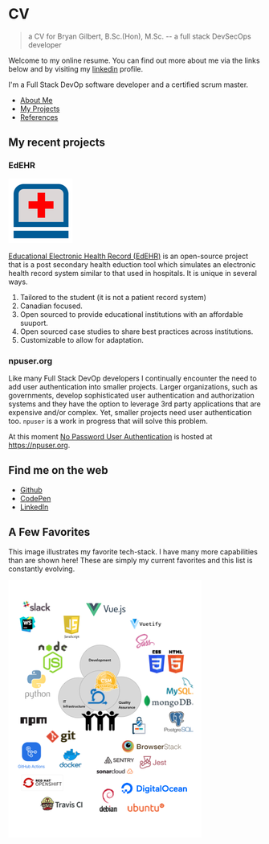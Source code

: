 # CV

> a CV for Bryan Gilbert, B.Sc.(Hon), M.Sc. -- a full stack DevSecOps developer

Welcome to my online resume.  You can find out more about me via the links below and by visiting my 
[linkedin](https://www.linkedin.com/in/bryangilbertsoftware) 
profile.

I'm a Full Stack DevOp software developer and a certified scrum master. 

- [About Me](/about.md)
- [My Projects](/projects.md)
- [References](/refs.md)

## My recent projects

### EdEHR 
![4] 

[Educational Electronic Health Record (EdEHR)](https://edehr.org) 
is an open-source project that is a post secondary health eduction tool which simulates an electronic health record system similar to that used in hospitals.  It is unique in several ways.
1. Tailored to the student (it is not a patient record system)
2. Canadian focused.
3. Open sourced to provide educational institutions with an affordable suuport.
4. Open sourced case studies to share best practices across institutions.
5. Customizable to allow for adaptation.

### npuser.org

Like many Full Stack DevOp developers I continually encounter the need to add user authentication
into smaller projects.  Larger organizations, such as governments, develop sophisticated user authentication and authorization systems and they have the option to leverage 3rd party applications that are expensive and/or complex.  Yet, smaller projects need user authentication too.  ```npuser``` is a work in progress that will solve this problem.

At this moment [No Password User Authentication](https://npuser.org) is hosted at https://npuser.org. 

## Find me on the web

- [Github](https://github.com/bryan-gilbert/)
- [CodePen](https://codepen.io/bgilbert)
- [LinkedIn](https://www.linkedin.com/in/bryangilbertsoftware)


## A Few Favorites
This image illustrates my favorite tech-stack.  I have many more capabilities than are shown here!  These are simply my current favorites and this list is constantly evolving.

[![1]](./ReallyFavStack.png)


[1]: ./ReallyFavStack@0.5x.png
[4]: ./logos/EdEHR.png
